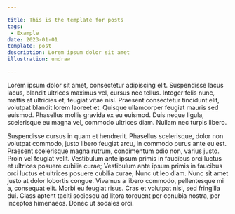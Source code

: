 ```yaml
---

title: This is the template for posts
tags:
 - Example
date: 2023-01-01
template: post
description: Lorem ipsum dolor sit amet
illustration: undraw

---
```


Lorem ipsum dolor sit amet, consectetur adipiscing elit. Suspendisse lacus lacus, blandit ultrices maximus vel, cursus nec tellus. Integer felis nunc, mattis at ultricies et, feugiat vitae nisl. Praesent consectetur tincidunt elit, volutpat blandit lorem laoreet et. Quisque ullamcorper feugiat mauris sed euismod. Phasellus mollis gravida ex eu euismod. Duis neque ligula, scelerisque eu magna vel, commodo ultrices diam. Nullam nec turpis libero.

Suspendisse cursus in quam et hendrerit. Phasellus scelerisque, dolor non volutpat commodo, justo libero feugiat arcu, in commodo purus ante eu est. Praesent scelerisque magna rutrum, condimentum odio non, varius justo. Proin vel feugiat velit. Vestibulum ante ipsum primis in faucibus orci luctus et ultrices posuere cubilia curae; Vestibulum ante ipsum primis in faucibus orci luctus et ultrices posuere cubilia curae; Nunc ut leo diam. Nunc sit amet justo at dolor lobortis congue. Vivamus a libero commodo, pellentesque mi a, consequat elit. Morbi eu feugiat risus. Cras et volutpat nisl, sed fringilla dui. Class aptent taciti sociosqu ad litora torquent per conubia nostra, per inceptos himenaeos. Donec ut sodales orci.

